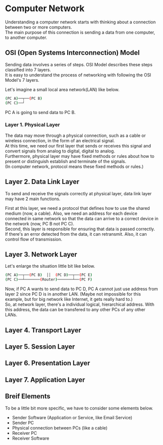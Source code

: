 # Computer Network
Understanding a computer network starts with thinking about a connection between two or more computers.  
The main purpose of this connection is sending a data from one computer, to another computer.  

## OSI (Open Systems Interconnection) Model
Sending data involves a series of steps. OSI Model describes these steps classified into 7 layers.  
It is easy to understand the process of networking with following the OSI Model's 7 layers.  

Let's imagine a small local area network(LAN) like below.  
```bash
(PC A)──┬──(PC B)
(PC C)──┘
```
PC A is going to send data to PC B.

### Layer 1. Physical Layer

The data may move through a physical connection, such as a cable or wireless connection, in the form of an electrical signal.  
At this time, we need our first layer that sends or receives this signal and convert signals from analog to digital, digital to analog.  
Furthermore, physical layer may have fixed methods or rules about how to present or distinguish establish and terminate of the signals.  
(In computer network, protocol means these fixed methods or rules.)  

## Layer 2. Data Link Layer

To send and receive the signals correctly at physical layer, data link layer may have 2 main functions.  

First at this layer, we need a protocol that defines how to use the shared medium (now, a cable). Also, we need an address for each device connected in same network so that the data can arrive to a correct device in the network (now, PC B not PC C).  
Second, this layer is responsible for ensuring that data is passed correctly. If there's an error detected from the data, it can retransmit. Also, it can control flow of transmission.  

## Layer 3. Network Layer

Let's enlarge the situation little bit like below.  
```bash
(PC A)──┬──(PC B)  ││  (PC D)──┬──(PC E)
(PC C)──┴───────(Router)───────┴──(PC F)
```
Now, if PC A wants to send data to PC D, PC A cannot just use address from layer 2 since PC D is in another LAN. (Maybe not impossible for this example, but for big network like Internet, it gets really hard to.)  
So, at network layer, there's a individual logical, hierarchical address. With this address, the data can be transfered to any other PCs of any other LANs.  

## Layer 4. Transport Layer

## Layer 5. Session Layer

## Layer 6. Presentation Layer

## Layer 7. Application Layer


## Breif Elements
To be a little bit more specific, we have to consider some elements below.
- Sender Software (Application or Service, like Email Service)
- Sender PC
- Physical connection between PCs (like a cable)
- Receiver PC
- Receiver Software
